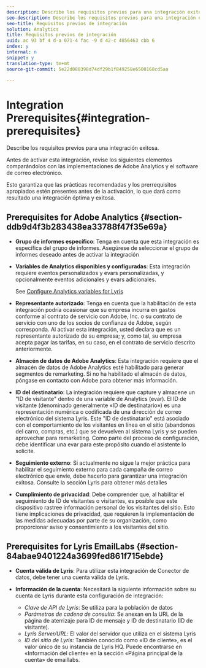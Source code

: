 ```yaml
---
description: Describe los requisitos previos para una integración exitosa.
seo-description: Describe los requisitos previos para una integración exitosa.
seo-title: Requisitos previos de integración
solution: Analytics
title: Requisitos previos de integración
uuid: ac 93 bf 4 d-a 071-4 fac -9 d 42-c 4856463 cbb 6
index: y
internal: n
snippet: y
translation-type: tm+mt
source-git-commit: 5e22d080398d74df29b1f849258e6500168cd5aa

---
```



# Integration Prerequisites{#integration-prerequisites}

Describe los requisitos previos para una integración exitosa.

Antes de activar esta integración, revise los siguientes elementos comparándolos con las implementaciones de Adobe Analytics y el software de correo electrónico.

Esto garantiza que las prácticas recomendadas y los prerrequisitos apropiados estén presentes antes de la activación, lo que dará como resultado una integración óptima y exitosa.

## Prerequisites for Adobe Analytics {#section-ddb9d4f3b283438ea33788f47f35e69a}

* **Grupo de informes específico**: Tenga en cuenta que esta integración es específica del grupo de informes. Asegúrese de seleccionar el grupo de informes deseado antes de activar la integración
* **Variables de Analytics disponibles y configuradas**: Esta integración requiere eventos personalizados y evars personalizadas, y opcionalmente eventos adicionales y evars adicionales.

   See [Configure Analytics variables for Lyris](../lyris-overview/lyris-analytics-variables.md#task-e70a62dc096d4f548d5070a67822f5e7)

* **Representante autorizado**: Tenga en cuenta que la habilitación de esta integración podría ocasionar que su empresa incurra en gastos conforme al contrato de servicio con Adobe, Inc. o su contrato de servicio con uno de los socios de confianza de Adobe, según corresponda. Al activar esta integración, usted declara que es un representante autorizado de su empresa; y, como tal, su empresa acepta pagar las tarifas, en su caso, en el contrato de servicio descrito anteriormente.
* **Almacén de datos de Adobe Analytics**: Esta integración requiere que el almacén de datos de Adobe Analytics esté habilitado para generar segmentos de remarketing. Si no ha habilitado el almacén de datos, póngase en contacto con Adobe para obtener más información.
* **ID del destinatario**: La integración requiere que capture y almacene un "ID de visitante" dentro de una variable de Analytics (evar). El ID de visitante (denominado generalmente «ID de destinatario») es una representación numérica o codificada de una dirección de correo electrónico del sistema Lyris. Este "ID de destinatario" está asociado con el comportamiento de los visitantes en línea en el sitio (abandonos del carro, compras, etc.) que se devuelven al sistema Lyris y se pueden aprovechar para remarketing. Como parte del proceso de configuración, debe identificar una evar para este propósito cuando el asistente lo solicite.
* **Seguimiento externo**: Si actualmente no sigue la mejor práctica para habilitar el seguimiento externo para cada campaña de correo electrónico que envíe, debe hacerlo para garantizar una integración exitosa. Consulte la sección Lyris para obtener más detalles
* **Cumplimiento de privacidad**: Debe comprender que, al habilitar el seguimiento de ID de visitantes o visitantes, es posible que este dispositivo rastree información personal de los visitantes del sitio. Esto tiene implicaciones de privacidad, que requieren la implementación de las medidas adecuadas por parte de su organización, como proporcionar aviso y consentimiento a los visitantes del sitio.

## Prerequisites for Lyris EmailLabs {#section-84abae9401224a3699fed861f715ebde}

* **Cuenta válida de Lyris**: Para utilizar esta integración de Conector de datos, debe tener una cuenta válida de Lyris.
* **Información de la cuenta**: Necesitará la siguiente información sobre su cuenta de Lyris durante esta configuración de integración:

   * *Clave de API de Lyris*: Se utiliza para la población de datos
   * *Parámetros de cadena de consulta*: Se anexan en la URL de la página de aterrizaje para ID de mensaje y ID de destinatario (ID de visitante).
   * *Lyris Server/URL*: El valor del servidor que utiliza en el sistema Lyris
   * *ID del sitio de Lyris*: También conocido como «ID de cliente», es el valor único de su instancia de Lyris HQ. Puede encontrarse en «Información del cliente» en la sección «Página principal de la cuenta» de emaillabs.

